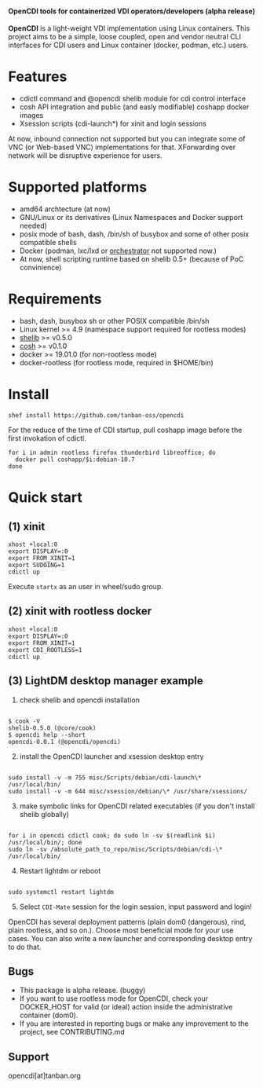 #### OpenCDI tools for containerized VDI operators/developers (alpha release)

**OpenCDI** is a light-weight VDI implementation using Linux containers.
This project aims to be a simple, loose coupled, open and vendor neutral CLI interfaces for CDI users and Linux container (docker, podman, etc.) users.

# Features

* cdictl command and @opencdi shelib module for cdi control interface
* cosh API integration and public (and easly modifiable) coshapp docker images 
* Xsession scripts (cdi-launch\*) for xinit and login sessions

At now, inbound connection not supported but you can integrate some of VNC (or Web-based VNC) implementations for that.
XForwarding over network will be disruptive experience for users.

# Supported platforms

* amd64 archtecture (at now)
* GNU/Linux or its derivatives (Linux Namespaces and Docker support needed)
* posix mode of bash, dash, /bin/sh of busybox and some of other posix compatible shells
* Docker (podman, lxc/lxd or [orchestrator](https://github.com/tanban-oss/opencdi/WHY_NOT_ORCHESTRATOR_NOW.md) not supported now.)
* At now, shell scripting runtime based on shelib 0.5+ (because of PoC convinience)

# Requirements

* bash, dash, busybox sh or other POSIX compatible /bin/sh
* Linux kernel >= 4.9 (namespace support required for rootless modes)
* [shelib](https://github.com/okadash/shelib) >= v0.5.0
* [cosh](https://github.com/okadash/cosh) >= v0.1.0
* docker >= 19.01.0 (for non-rootless mode)
* docker-rootless (for rootless mode, required in $HOME/bin)

# Install

```
shef install https://github.com/tanban-oss/opencdi
```

For the reduce of the time of CDI startup, pull coshapp image before the first invokation of cdictl.

```
for i in admin rootless firefox thunderbird libreoffice; do
  docker pull coshapp/$i:debian-10.7
done
```

# Quick start

## (1) xinit

``` ~/.xinitrc
xhost +local:0
export DISPLAY=:0
export FROM_XINIT=1
export SUDOING=1
cdictl up 
```

Execute `startx` as an user in wheel/sudo group.

## (2) xinit with rootless docker

``` ~/.xinitrc
xhost +local:0
export DISPLAY=:0
export FROM_XINIT=1
export CDI_ROOTLESS=1
cdictl up 
```

## (3) LightDM desktop manager example

1. check shelib and opencdi installation

```

$ cook -V
shelib-0.5.0 (@core/cook)
$ opencdi help --short
opencdi-0.0.1 (@opencdi/opencdi)

```

2. install the OpenCDI launcher and xsession desktop entry

```

sudo install -v -m 755 misc/Scripts/debian/cdi-launch\* /usr/local/bin/
sudo install -v -m 644 misc/xsession/debian/\* /usr/share/xsessions/

```

3. make symbolic links for OpenCDI related executables (if you don't install shelib globally)

```

for i in opencdi cdictl cook; do sudo ln -sv $(readlink $i) /usr/local/bin/; done
sudo ln -sv /absolute_path_to_repo/misc/Scripts/debian/cdi-\* /usr/local/bin/

```

4. Restart lightdm or reboot

```

sudo systemctl restart lightdm

```

5. Select `CDI-Mate` session for the login session, input password and login!

OpenCDI has several deployment patterns (plain dom0 (dangerous), rind, plain rootless, and so on.). 
Choose most beneficial mode for your use cases.
You can also write a new launcher and corresponding desktop entry to do that.


## Bugs

* This package is alpha release. (buggy)
* If you want to use rootless mode for OpenCDI, check your DOCKER_HOST for valid (or ideal) action inside the administrative container (dom0). 
* If you are interested in reporting bugs or make any improvement to the project, see CONTRIBUTING.md

## Support

opencdi[at]tanban.org
